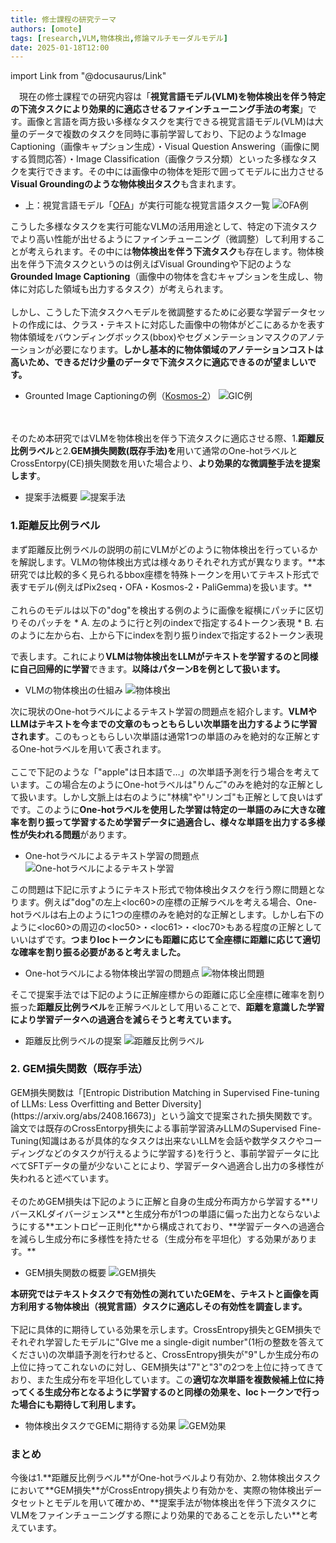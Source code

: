 ```yaml
---
title: 修士課程の研究テーマ
authors: [omote]
tags: [research,VLM,物体検出,修論マルチモーダルモデル]
date: 2025-01-18T12:00
---
```


import Link from "@docusaurus/Link"

　現在の修士課程での研究内容は「**視覚言語モデル(VLM)を物体検出を伴う特定の下流タスクにより効果的に適応させるファインチューニング手法の考案**」です。画像と言語を両方扱い多様なタスクを実行できる視覚言語モデル(VLM)は大量のデータで複数のタスクを同時に事前学習しており、下記のようなImage Captioning（画像キャプション生成）・Visual Question Answering（画像に関する質問応答）・Image Classification（画像クラス分類）といった多様なタスクを実行できます。その中には画像中の物体を矩形で囲ってモデルに出力させる**Visual Groundingのような物体検出タスク**も含まれます。

* 上：視覚言語モデル「[OFA](https://proceedings.mlr.press/v162/wang22al.html)」が実行可能な視覚言語タスク一覧
![OFA例](./OFA例.png)

こうした多様なタスクを実行可能なVLMの活用用途として、特定の下流タスクでより高い性能が出せるようにファインチューニング（微調整）して利用することが考えられます。その中には**物体検出を伴う下流タスク**も存在します。物体検出を伴う下流タスクというのは例えばVisual Groundingや下記のような**Grounded Image Captioning**（画像中の物体を含むキャプションを生成し、物体に対応した領域も出力するタスク）が考えられます。<br></br>
しかし、こうした下流タスクへモデルを微調整するために必要な学習データセットの作成には、クラス・テキストに対応した画像中の物体がどこにあるかを表す物体領域をバウンディングボックス(bbox)やセグメンテーションマスクのアノテーションが必要になります。**しかし基本的に物体領域のアノテーションコストは高いため、できるだけ少量のデータで下流タスクに適応できるのが望ましいです。**


* Grounted Image Captioningの例（[Kosmos-2](https://arxiv.org/abs/2306.14824)）
![GIC例](GIC例.png)


<br></br>
そのため本研究ではVLMを物体検出を伴う下流タスクに適応させる際、1.**距離反比例ラベル**と2.**GEM損失関数(既存手法)を**用いて通常のOne-hotラベルとCrossEntorpy(CE)損失関数を用いた場合より、**より効果的な微調整手法を提案します**。

* 提案手法概要
![提案手法](提案手法.png)
<!--truncate-->
<h3>1.距離反比例ラベル</h3>
まず距離反比例ラベルの説明の前にVLMがどのように物体検出を行っているかを解説します。VLMの物体検出方式は様々ありそれぞれ方式が異なります。**本研究では比較的多く見られるbbox座標を特殊トークンを用いてテキスト形式で表すモデル(例えばPix2seq・OFA・Kosmos-2・PaliGemma)を扱います。**<br></br>
これらのモデルは以下の"dog"を検出する例のように画像を縦横にパッチに区切りそのパッチを
* A. 左のように行と列のindexで指定する4トークン表現
* B. 右のように左から右、上から下にindexを割り振りindexで指定する2トークン表現

で表します。これにより**VLMは物体検出をLLMがテキストを学習するのと同様に自己回帰的に学習**できます。**以降はパターンBを例として扱います。**

* VLMの物体検出の仕組み
![物体検出](物体検出.png)

次に現状のOne-hotラベルによるテキスト学習の問題点を紹介します。**VLMやLLMはテキストを今までの文章のもっともらしい次単語を出力するように学習されます**。このもっともらしい次単語は通常1つの単語のみを絶対的な正解とするOne-hotラベルを用いて表されます。<br></br>
ここで下記のような「"apple"は日本語で…」の次単語予測を行う場合を考えています。この場合左のようにOne-hotラベルは"りんご"のみを絶対的な正解として扱います。しかし文脈上は右のように"林檎"や"リンゴ"も正解として良いはずです。このように**One-hotラベルを使用した学習は特定の一単語のみに大きな確率を割り振って学習するため学習データに過適合し、様々な単語を出力する多様性が失われる問題**があります。

* One-hotラベルによるテキスト学習の問題点
![One-hotラベルによるテキスト学習](One-hotラベルによるテキスト学習.png)

この問題は下記に示すようにテキスト形式で物体検出タスクを行う際に問題となります。例えば"dog"の左上\<loc60\>の座標の正解ラベルを考える場合、One-hotラベルは右上のように1つの座標のみを絶対的な正解とします。しかし右下のように\<loc60\>の周辺の\<loc50\>・\<loc61\>・\<loc70\>もある程度の正解としていいはずです。**つまりlocトークンにも距離に応じて全座標に距離に応じて適切な確率を割り振る必要があると考えました。**

* One-hotラベルによる物体検出学習の問題点
![物体検出問題](物体検出問題.png)

そこで提案手法では下記のように正解座標からの距離に応じ全座標に確率を割り振った**距離反比例ラベル**を正解ラベルとして用いることで、**距離を意識した学習により学習データへの過適合を減らそうと考えています。**

* 距離反比例ラベルの提案
![距離反比例ラベル](距離反比例ラベル.png)


<h3>2. GEM損失関数（既存手法）</h3>
GEM損失関数は「[Entropic Distribution Matching in Supervised Fine-tuning of LLMs: Less Overfitting and Better Diversity](https://arxiv.org/abs/2408.16673)」という論文で提案された損失関数です。論文では既存のCrossEntorpy損失による事前学習済みLLMのSupervised Fine-Tuning(知識はあるが具体的なタスクは出来ないLLMを会話や数学タスクやコーディングなどのタスクが行えるように学習する)を行うと、事前学習データに比べてSFTデータの量が少ないことにより、学習データへ過適合し出力の多様性が失われると述べています。<br></br>
そのためGEM損失は下記のように正解と自身の生成分布両方から学習する**リバースKLダイバージェンス**と生成分布が1つの単語に偏った出力とならないようにする**エントロピー正則化**から構成されており、**学習データへの過適合を減らし生成分布に多様性を持たせる（生成分布を平坦化）する効果があります。**

* GEM損失関数の概要
![GEM損失](GEM損失.png)


**本研究ではテキストタスクで有効性の測れていたGEMを、テキストと画像を両方利用する物体検出（視覚言語）タスクに適応しその有効性を調査します。**<br></br>
下記に具体的に期待している効果を示します。CrossEntropy損失とGEM損失でそれぞれ学習したモデルに"GIve me a single-digit number"(1桁の整数を答えてください)の次単語予測を行わせると、CrossEntropy損失が"9"しか生成分布の上位に持ってこれないのに対し、GEM損失は"7"と"3"の2つを上位に持ってきており、また生成分布を平坦化しています。この**適切な次単語を複数候補上位に持ってくる生成分布となるように学習するのと同様の効果を、locトークンで行った場合にも期待して利用します。**

* 物体検出タスクでGEMに期待する効果
![GEM効果](GEM効果.png)


<h3>まとめ</h3>
今後は1.**距離反比例ラベル**がOne-hotラベルより有効か、2.物体検出タスクにおいて**GEM損失**がCrossEntropy損失より有効かを、実際の物体検出データセットとモデルを用いて確かめ、**提案手法が物体検出を伴う下流タスクにVLMをファインチューニングする際により効果的であることを示したい**と考えています。

